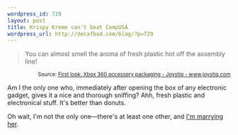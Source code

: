 ```yaml
--- 
wordpress_id: 729
layout: post
title: Krispy Kreme can't beat CompUSA
wordpress_url: http://decafbad.com/blog/?p=729
---
```

<blockquote cite="http://www.joystiq.com/entry/1234000493062701/">You can almost smell the aroma of fresh plastic hot off the assembly line!</blockquote>
<small style="text-align:right; display:block">Source: <a href="http://www.joystiq.com/entry/1234000493062701/">First look: Xbox 360 accessory packaging - Joystiq - www.joystiq.com</a></small>

Am I the only one who, immediately after opening the box of any electronic gadget, gives it a nice and thorough sniffing?  Ahh, fresh plastic and electronical stuff.  It's better than donuts.

Oh wait, I'm not the only one—there's at least one other, and [I'm marrying her][en].

[en]: http://www.decafbad.com/blog/2005/06/17/were_engaged
